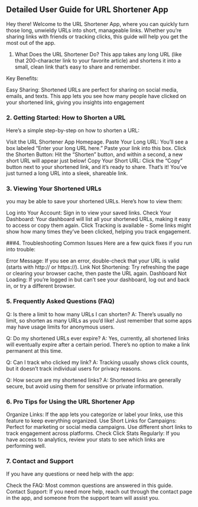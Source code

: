 ## Detailed User Guide for URL Shortener App

Hey there! Welcome to the URL Shortener App, where you can quickly turn those long, unwieldy URLs into short, manageable links. Whether you’re sharing links with friends or tracking clicks, this guide will help you get the most out of the app.

1. What Does the URL Shortener Do?
This app takes any long URL (like that 200-character link to your favorite article) and shortens it into a small, clean link that’s easy to share and remember.

Key Benefits:

Easy Sharing: Shortened URLs are perfect for sharing on social media, emails, and texts.
This app lets you see how many people have clicked on your shortened link, giving you insights into engagement

### 2. Getting Started: How to Shorten a URL
Here’s a simple step-by-step on how to shorten a URL:

Visit the URL Shortener App Homepage.
Paste Your Long URL: You’ll see a box labeled “Enter your long URL here.” Paste your link into this box.
Click the Shorten Button: Hit the “Shorten” button, and within a second, a new short URL will appear just below!
Copy Your Short URL: Click the “Copy” button next to your shortened link, and it’s ready to share.
That’s it! You’ve just turned a long URL into a sleek, shareable link.

### 3. Viewing Your Shortened URLs

you may be able to save your shortened URLs. Here’s how to view them:

Log into Your Account: Sign in to view your saved links.
Check Your Dashboard: Your dashboard will list all your shortened URLs, making it easy to access or copy them again.
Click Tracking is available - Some links might show how many times they’ve been clicked, helping you track engagement.

###4. Troubleshooting Common Issues
Here are a few quick fixes if you run into trouble:

Error Message: If you see an error, double-check that your URL is valid (starts with http:// or https://).
Link Not Shortening: Try refreshing the page or clearing your browser cache, then paste the URL again.
Dashboard Not Loading: If you’re logged in but can’t see your dashboard, log out and back in, or try a different browser.

### 5. Frequently Asked Questions (FAQ)
Q: Is there a limit to how many URLs I can shorten?
A: There’s usually no limit, so shorten as many URLs as you’d like! Just remember that some apps may have usage limits for anonymous users.

Q: Do my shortened URLs ever expire?
A: Yes, currently, all shortened links will eventually expire after a certain period. There’s no option to make a link permanent at this time.

Q: Can I track who clicked my link?
A: Tracking usually shows click counts, but it doesn’t track individual users for privacy reasons.

Q: How secure are my shortened links?
A: Shortened links are generally secure, but avoid using them for sensitive or private information.

### 6. Pro Tips for Using the URL Shortener App
Organize Links: If the app lets you categorize or label your links, use this feature to keep everything organized.
Use Short Links for Campaigns: Perfect for marketing or social media campaigns. Use different short links to track engagement across platforms.
Check Click Stats Regularly: If you have access to analytics, review your stats to see which links are performing well.

### 7. Contact and Support
If you have any questions or need help with the app:

Check the FAQ: Most common questions are answered in this guide.
Contact Support: If you need more help, reach out through the contact page in the app, and someone from the support team will assist you.
